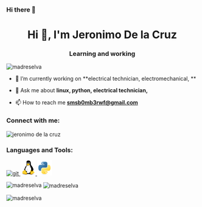 ### Hi there 👋

<!--
**madreselva/madreselva** is a ✨ _special_ ✨ repository because its `README.md` (this file) appears on your GitHub profile.

Here are some ideas to get you started:

- 🔭 I’m currently working on ...
- 🌱 I’m currently learning ...
- 👯 I’m looking to collaborate on ...
- 🤔 I’m looking for help with ...
- 💬 Ask me about ...
- 📫 How to reach me: ...
- 😄 Pronouns: ...
- ⚡ Fun fact: ...
-->



<h1 align="center">Hi 👋, I'm Jeronimo De la Cruz</h1>
<h3 align="center">Learning and working</h3>

<p align="left"> <img src="https://komarev.com/ghpvc/?username=madreselva&label=Profile%20views&color=0e75b6&style=flat" alt="madreselva" /> </p>

- 🔭 I’m currently working on **electrical technician, electromechanical, **

- 💬 Ask me about **linux, python, electrical technician,**

- 📫 How to reach me **smsb0mb3rwf@gmail.com**

<h3 align="left">Connect with me:</h3>
<p align="left">
<img align="center" src="https://raw.githubusercontent.com/rahuldkjain/github-profile-readme-generator/master/src/images/icons/Social/linked-in-alt.svg" alt="jeronimo de la cruz" height="30" width="40" /></a>
</p>

<h3 align="left">Languages and Tools:</h3>
<p align="left"> <a href="https://git-scm.com/" target="_blank" rel="noreferrer"> <img src="https://www.vectorlogo.zone/logos/git-scm/git-scm-icon.svg" alt="git" width="40" height="40"/> </a> <a href="https://www.linux.org/" target="_blank" rel="noreferrer"> <img src="https://raw.githubusercontent.com/devicons/devicon/master/icons/linux/linux-original.svg" alt="linux" width="40" height="40"/> </a> <a href="https://www.python.org" target="_blank" rel="noreferrer"> <img src="https://raw.githubusercontent.com/devicons/devicon/master/icons/python/python-original.svg" alt="python" width="40" height="40"/> </a> </p>

<p><img align="left" src="https://github-readme-stats.vercel.app/api/top-langs?username=madreselva&show_icons=true&locale=en&layout=compact" alt="madreselva" /></p>

<p>&nbsp;<img align="center" src="https://github-readme-stats.vercel.app/api?username=madreselva&show_icons=true&locale=en" alt="madreselva" /></p>

<p><img align="center" src="https://github-readme-streak-stats.herokuapp.com/?user=madreselva&" alt="madreselva" /></p>
